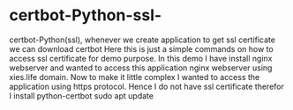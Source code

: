 # certbot-Python-ssl-
certbot-Python(ssl), whenever we create application to get ssl certificate we can download certbot
Here this is just a simple commands on how to access ssl certificate for demo purpose. In this demo I have install nginx webserver and wanted to access this application nginx webserver using xies.life domain. Now to make it little complex I wanted to access the application using https protocol. Hence I do not have ssl certificate therefor I install python-certbot 
sudo apt update

